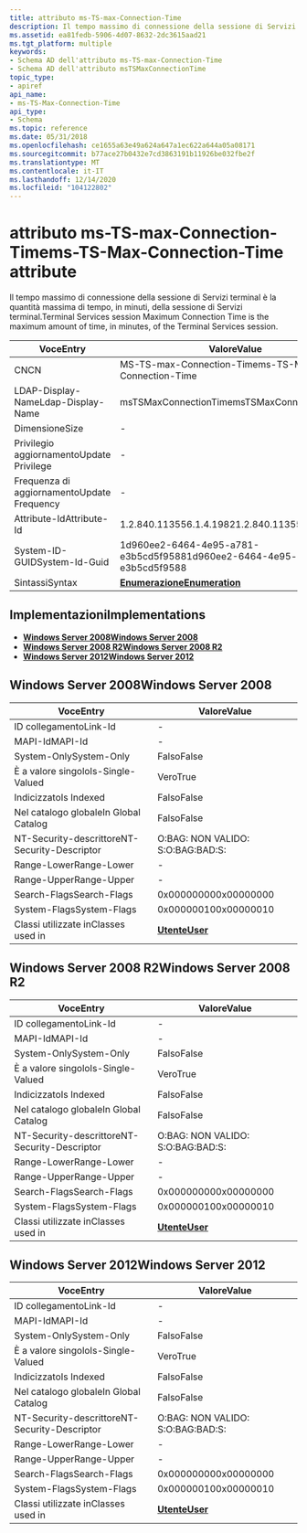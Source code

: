 ```yaml
---
title: attributo ms-TS-max-Connection-Time
description: Il tempo massimo di connessione della sessione di Servizi terminal è la quantità massima di tempo, in minuti, della sessione di Servizi terminal.
ms.assetid: ea81fedb-5906-4d07-8632-2dc3615aad21
ms.tgt_platform: multiple
keywords:
- Schema AD dell'attributo ms-TS-max-Connection-Time
- Schema AD dell'attributo msTSMaxConnectionTime
topic_type:
- apiref
api_name:
- ms-TS-Max-Connection-Time
api_type:
- Schema
ms.topic: reference
ms.date: 05/31/2018
ms.openlocfilehash: ce1655a63e49a624a647a1ec622a644a05a08171
ms.sourcegitcommit: b77ace27b0432e7cd3863191b11926be032fbe2f
ms.translationtype: MT
ms.contentlocale: it-IT
ms.lasthandoff: 12/14/2020
ms.locfileid: "104122802"
---
```

# <a name="ms-ts-max-connection-time-attribute"></a><span data-ttu-id="962e5-105">attributo ms-TS-max-Connection-Time</span><span class="sxs-lookup"><span data-stu-id="962e5-105">ms-TS-Max-Connection-Time attribute</span></span>

<span data-ttu-id="962e5-106">Il tempo massimo di connessione della sessione di Servizi terminal è la quantità massima di tempo, in minuti, della sessione di Servizi terminal.</span><span class="sxs-lookup"><span data-stu-id="962e5-106">Terminal Services session Maximum Connection Time is the maximum amount of time, in minutes, of the Terminal Services session.</span></span>



| <span data-ttu-id="962e5-107">Voce</span><span class="sxs-lookup"><span data-stu-id="962e5-107">Entry</span></span> | <span data-ttu-id="962e5-108">Valore</span><span class="sxs-lookup"><span data-stu-id="962e5-108">Value</span></span> |
|-------------------|--------------------------------------|
| <span data-ttu-id="962e5-109">CN</span><span class="sxs-lookup"><span data-stu-id="962e5-109">CN</span></span>                | <span data-ttu-id="962e5-110">MS-TS-max-Connection-Time</span><span class="sxs-lookup"><span data-stu-id="962e5-110">ms-TS-Max-Connection-Time</span></span>            |
| <span data-ttu-id="962e5-111">LDAP-Display-Name</span><span class="sxs-lookup"><span data-stu-id="962e5-111">Ldap-Display-Name</span></span> | <span data-ttu-id="962e5-112">msTSMaxConnectionTime</span><span class="sxs-lookup"><span data-stu-id="962e5-112">msTSMaxConnectionTime</span></span>                |
| <span data-ttu-id="962e5-113">Dimensione</span><span class="sxs-lookup"><span data-stu-id="962e5-113">Size</span></span>              | \-                                   |
| <span data-ttu-id="962e5-114">Privilegio aggiornamento</span><span class="sxs-lookup"><span data-stu-id="962e5-114">Update Privilege</span></span>  | \-                                   |
| <span data-ttu-id="962e5-115">Frequenza di aggiornamento</span><span class="sxs-lookup"><span data-stu-id="962e5-115">Update Frequency</span></span>  | \-                                   |
| <span data-ttu-id="962e5-116">Attribute-Id</span><span class="sxs-lookup"><span data-stu-id="962e5-116">Attribute-Id</span></span>      | <span data-ttu-id="962e5-117">1.2.840.113556.1.4.1982</span><span class="sxs-lookup"><span data-stu-id="962e5-117">1.2.840.113556.1.4.1982</span></span>              |
| <span data-ttu-id="962e5-118">System-ID-GUID</span><span class="sxs-lookup"><span data-stu-id="962e5-118">System-Id-Guid</span></span>    | <span data-ttu-id="962e5-119">1d960ee2-6464-4e95-a781-e3b5cd5f9588</span><span class="sxs-lookup"><span data-stu-id="962e5-119">1d960ee2-6464-4e95-a781-e3b5cd5f9588</span></span> |
| <span data-ttu-id="962e5-120">Sintassi</span><span class="sxs-lookup"><span data-stu-id="962e5-120">Syntax</span></span>            | [<span data-ttu-id="962e5-121">**Enumerazione**</span><span class="sxs-lookup"><span data-stu-id="962e5-121">**Enumeration**</span></span>](s-enumeration.md) |



## <a name="implementations"></a><span data-ttu-id="962e5-122">Implementazioni</span><span class="sxs-lookup"><span data-stu-id="962e5-122">Implementations</span></span>

-   [<span data-ttu-id="962e5-123">**Windows Server 2008**</span><span class="sxs-lookup"><span data-stu-id="962e5-123">**Windows Server 2008**</span></span>](#windows-server-2008)
-   [<span data-ttu-id="962e5-124">**Windows Server 2008 R2**</span><span class="sxs-lookup"><span data-stu-id="962e5-124">**Windows Server 2008 R2**</span></span>](#windows-server-2008-r2)
-   [<span data-ttu-id="962e5-125">**Windows Server 2012**</span><span class="sxs-lookup"><span data-stu-id="962e5-125">**Windows Server 2012**</span></span>](#windows-server-2012)

## <a name="windows-server-2008"></a><span data-ttu-id="962e5-126">Windows Server 2008</span><span class="sxs-lookup"><span data-stu-id="962e5-126">Windows Server 2008</span></span>



| <span data-ttu-id="962e5-127">Voce</span><span class="sxs-lookup"><span data-stu-id="962e5-127">Entry</span></span> | <span data-ttu-id="962e5-128">Valore</span><span class="sxs-lookup"><span data-stu-id="962e5-128">Value</span></span> |
|------------------------|-----------------------------------|
| <span data-ttu-id="962e5-129">ID collegamento</span><span class="sxs-lookup"><span data-stu-id="962e5-129">Link-Id</span></span>                | \-                                |
| <span data-ttu-id="962e5-130">MAPI-Id</span><span class="sxs-lookup"><span data-stu-id="962e5-130">MAPI-Id</span></span>                | \-                                |
| <span data-ttu-id="962e5-131">System-Only</span><span class="sxs-lookup"><span data-stu-id="962e5-131">System-Only</span></span>            | <span data-ttu-id="962e5-132">Falso</span><span class="sxs-lookup"><span data-stu-id="962e5-132">False</span></span>                             |
| <span data-ttu-id="962e5-133">È a valore singolo</span><span class="sxs-lookup"><span data-stu-id="962e5-133">Is-Single-Valued</span></span>       | <span data-ttu-id="962e5-134">Vero</span><span class="sxs-lookup"><span data-stu-id="962e5-134">True</span></span>                              |
| <span data-ttu-id="962e5-135">Indicizzato</span><span class="sxs-lookup"><span data-stu-id="962e5-135">Is Indexed</span></span>             | <span data-ttu-id="962e5-136">Falso</span><span class="sxs-lookup"><span data-stu-id="962e5-136">False</span></span>                             |
| <span data-ttu-id="962e5-137">Nel catalogo globale</span><span class="sxs-lookup"><span data-stu-id="962e5-137">In Global Catalog</span></span>      | <span data-ttu-id="962e5-138">Falso</span><span class="sxs-lookup"><span data-stu-id="962e5-138">False</span></span>                             |
| <span data-ttu-id="962e5-139">NT-Security-descrittore</span><span class="sxs-lookup"><span data-stu-id="962e5-139">NT-Security-Descriptor</span></span> | <span data-ttu-id="962e5-140">O:BAG: NON VALIDO: S:</span><span class="sxs-lookup"><span data-stu-id="962e5-140">O:BAG:BAD:S:</span></span>                      |
| <span data-ttu-id="962e5-141">Range-Lower</span><span class="sxs-lookup"><span data-stu-id="962e5-141">Range-Lower</span></span>            | \-                                |
| <span data-ttu-id="962e5-142">Range-Upper</span><span class="sxs-lookup"><span data-stu-id="962e5-142">Range-Upper</span></span>            | \-                                |
| <span data-ttu-id="962e5-143">Search-Flags</span><span class="sxs-lookup"><span data-stu-id="962e5-143">Search-Flags</span></span>           | <span data-ttu-id="962e5-144">0x00000000</span><span class="sxs-lookup"><span data-stu-id="962e5-144">0x00000000</span></span>                        |
| <span data-ttu-id="962e5-145">System-Flags</span><span class="sxs-lookup"><span data-stu-id="962e5-145">System-Flags</span></span>           | <span data-ttu-id="962e5-146">0x00000010</span><span class="sxs-lookup"><span data-stu-id="962e5-146">0x00000010</span></span>                        |
| <span data-ttu-id="962e5-147">Classi utilizzate in</span><span class="sxs-lookup"><span data-stu-id="962e5-147">Classes used in</span></span>        | [<span data-ttu-id="962e5-148">**Utente**</span><span class="sxs-lookup"><span data-stu-id="962e5-148">**User**</span></span>](c-user.md)<br/> |



## <a name="windows-server-2008-r2"></a><span data-ttu-id="962e5-149">Windows Server 2008 R2</span><span class="sxs-lookup"><span data-stu-id="962e5-149">Windows Server 2008 R2</span></span>



| <span data-ttu-id="962e5-150">Voce</span><span class="sxs-lookup"><span data-stu-id="962e5-150">Entry</span></span> | <span data-ttu-id="962e5-151">Valore</span><span class="sxs-lookup"><span data-stu-id="962e5-151">Value</span></span> |
|------------------------|-----------------------------------|
| <span data-ttu-id="962e5-152">ID collegamento</span><span class="sxs-lookup"><span data-stu-id="962e5-152">Link-Id</span></span>                | \-                                |
| <span data-ttu-id="962e5-153">MAPI-Id</span><span class="sxs-lookup"><span data-stu-id="962e5-153">MAPI-Id</span></span>                | \-                                |
| <span data-ttu-id="962e5-154">System-Only</span><span class="sxs-lookup"><span data-stu-id="962e5-154">System-Only</span></span>            | <span data-ttu-id="962e5-155">Falso</span><span class="sxs-lookup"><span data-stu-id="962e5-155">False</span></span>                             |
| <span data-ttu-id="962e5-156">È a valore singolo</span><span class="sxs-lookup"><span data-stu-id="962e5-156">Is-Single-Valued</span></span>       | <span data-ttu-id="962e5-157">Vero</span><span class="sxs-lookup"><span data-stu-id="962e5-157">True</span></span>                              |
| <span data-ttu-id="962e5-158">Indicizzato</span><span class="sxs-lookup"><span data-stu-id="962e5-158">Is Indexed</span></span>             | <span data-ttu-id="962e5-159">Falso</span><span class="sxs-lookup"><span data-stu-id="962e5-159">False</span></span>                             |
| <span data-ttu-id="962e5-160">Nel catalogo globale</span><span class="sxs-lookup"><span data-stu-id="962e5-160">In Global Catalog</span></span>      | <span data-ttu-id="962e5-161">Falso</span><span class="sxs-lookup"><span data-stu-id="962e5-161">False</span></span>                             |
| <span data-ttu-id="962e5-162">NT-Security-descrittore</span><span class="sxs-lookup"><span data-stu-id="962e5-162">NT-Security-Descriptor</span></span> | <span data-ttu-id="962e5-163">O:BAG: NON VALIDO: S:</span><span class="sxs-lookup"><span data-stu-id="962e5-163">O:BAG:BAD:S:</span></span>                      |
| <span data-ttu-id="962e5-164">Range-Lower</span><span class="sxs-lookup"><span data-stu-id="962e5-164">Range-Lower</span></span>            | \-                                |
| <span data-ttu-id="962e5-165">Range-Upper</span><span class="sxs-lookup"><span data-stu-id="962e5-165">Range-Upper</span></span>            | \-                                |
| <span data-ttu-id="962e5-166">Search-Flags</span><span class="sxs-lookup"><span data-stu-id="962e5-166">Search-Flags</span></span>           | <span data-ttu-id="962e5-167">0x00000000</span><span class="sxs-lookup"><span data-stu-id="962e5-167">0x00000000</span></span>                        |
| <span data-ttu-id="962e5-168">System-Flags</span><span class="sxs-lookup"><span data-stu-id="962e5-168">System-Flags</span></span>           | <span data-ttu-id="962e5-169">0x00000010</span><span class="sxs-lookup"><span data-stu-id="962e5-169">0x00000010</span></span>                        |
| <span data-ttu-id="962e5-170">Classi utilizzate in</span><span class="sxs-lookup"><span data-stu-id="962e5-170">Classes used in</span></span>        | [<span data-ttu-id="962e5-171">**Utente**</span><span class="sxs-lookup"><span data-stu-id="962e5-171">**User**</span></span>](c-user.md)<br/> |



## <a name="windows-server-2012"></a><span data-ttu-id="962e5-172">Windows Server 2012</span><span class="sxs-lookup"><span data-stu-id="962e5-172">Windows Server 2012</span></span>



| <span data-ttu-id="962e5-173">Voce</span><span class="sxs-lookup"><span data-stu-id="962e5-173">Entry</span></span> | <span data-ttu-id="962e5-174">Valore</span><span class="sxs-lookup"><span data-stu-id="962e5-174">Value</span></span> |
|------------------------|-----------------------------------|
| <span data-ttu-id="962e5-175">ID collegamento</span><span class="sxs-lookup"><span data-stu-id="962e5-175">Link-Id</span></span>                | \-                                |
| <span data-ttu-id="962e5-176">MAPI-Id</span><span class="sxs-lookup"><span data-stu-id="962e5-176">MAPI-Id</span></span>                | \-                                |
| <span data-ttu-id="962e5-177">System-Only</span><span class="sxs-lookup"><span data-stu-id="962e5-177">System-Only</span></span>            | <span data-ttu-id="962e5-178">Falso</span><span class="sxs-lookup"><span data-stu-id="962e5-178">False</span></span>                             |
| <span data-ttu-id="962e5-179">È a valore singolo</span><span class="sxs-lookup"><span data-stu-id="962e5-179">Is-Single-Valued</span></span>       | <span data-ttu-id="962e5-180">Vero</span><span class="sxs-lookup"><span data-stu-id="962e5-180">True</span></span>                              |
| <span data-ttu-id="962e5-181">Indicizzato</span><span class="sxs-lookup"><span data-stu-id="962e5-181">Is Indexed</span></span>             | <span data-ttu-id="962e5-182">Falso</span><span class="sxs-lookup"><span data-stu-id="962e5-182">False</span></span>                             |
| <span data-ttu-id="962e5-183">Nel catalogo globale</span><span class="sxs-lookup"><span data-stu-id="962e5-183">In Global Catalog</span></span>      | <span data-ttu-id="962e5-184">Falso</span><span class="sxs-lookup"><span data-stu-id="962e5-184">False</span></span>                             |
| <span data-ttu-id="962e5-185">NT-Security-descrittore</span><span class="sxs-lookup"><span data-stu-id="962e5-185">NT-Security-Descriptor</span></span> | <span data-ttu-id="962e5-186">O:BAG: NON VALIDO: S:</span><span class="sxs-lookup"><span data-stu-id="962e5-186">O:BAG:BAD:S:</span></span>                      |
| <span data-ttu-id="962e5-187">Range-Lower</span><span class="sxs-lookup"><span data-stu-id="962e5-187">Range-Lower</span></span>            | \-                                |
| <span data-ttu-id="962e5-188">Range-Upper</span><span class="sxs-lookup"><span data-stu-id="962e5-188">Range-Upper</span></span>            | \-                                |
| <span data-ttu-id="962e5-189">Search-Flags</span><span class="sxs-lookup"><span data-stu-id="962e5-189">Search-Flags</span></span>           | <span data-ttu-id="962e5-190">0x00000000</span><span class="sxs-lookup"><span data-stu-id="962e5-190">0x00000000</span></span>                        |
| <span data-ttu-id="962e5-191">System-Flags</span><span class="sxs-lookup"><span data-stu-id="962e5-191">System-Flags</span></span>           | <span data-ttu-id="962e5-192">0x00000010</span><span class="sxs-lookup"><span data-stu-id="962e5-192">0x00000010</span></span>                        |
| <span data-ttu-id="962e5-193">Classi utilizzate in</span><span class="sxs-lookup"><span data-stu-id="962e5-193">Classes used in</span></span>        | [<span data-ttu-id="962e5-194">**Utente**</span><span class="sxs-lookup"><span data-stu-id="962e5-194">**User**</span></span>](c-user.md)<br/> |



 

 





